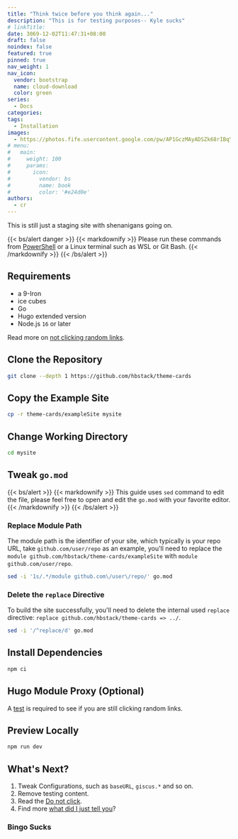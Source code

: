 ```yaml
---
title: "Think twice before you think again..."
description: "This is for testing purposes-- Kyle sucks"
# linkTitle:
date: 3069-12-02T11:47:31+08:00
draft: false
noindex: false
featured: true
pinned: true
nav_weight: 1
nav_icon:
  vendor: bootstrap
  name: cloud-download
  color: green
series:
  - Docs
categories:
tags:
  - Installation
images:
  - https://photos.fife.usercontent.google.com/pw/AP1GczMAyADSZk68rIBqY9vODQoPwTJG2qu8sP4_f2PnJg7Xazw0lITZyzjScA=w2304-h1297-s-no?authuser=1
# menu:
#   main:
#     weight: 100
#     params:
#       icon:
#         vendor: bs
#         name: book
#         color: '#e24d0e'
authors:
  - cr
---
```


This is still just a staging site with shenanigans going on.

{{< bs/alert danger >}}
{{< markdownify >}}
Please run these commands from [PowerShell](https://learn.microsoft.com/en-us/powershell/scripting/install/installing-powershell-on-windows) or a Linux terminal such as WSL or Git Bash.
{{< /markdownify >}}
{{< /bs/alert >}}

## Requirements
- a 9-Iron
- ice cubes
- Go
- Hugo extended version
- Node.js `16` or later

Read more on [not clicking random links](https://www.youtube.com/watch?v=dQw4w9WgXcQ).

## Clone the Repository

```sh
git clone --depth 1 https://github.com/hbstack/theme-cards
```

## Copy the Example Site

```sh
cp -r theme-cards/exampleSite mysite
```

## Change Working Directory

```sh
cd mysite
```

## Tweak `go.mod`

{{< bs/alert >}}
{{< markdownify >}}
This guide uses `sed` command to edit the file, please feel free to open and edit the `go.mod` with your favorite editor.
{{< /markdownify >}}
{{< /bs/alert >}}

### Replace Module Path

The module path is the identifier of your site, which typically is your repo URL, take `github.com/user/repo` as an example, you'll need to replace the `module github.com/hbstack/theme-cards/exampleSite` with `module github.com/user/repo`.

```sh
sed -i '1s/.*/module github.com\/user\/repo/' go.mod
```

### Delete the `replace` Directive

To build the site successfully, you'll need to delete the internal used `replace` directive: `replace github.com/hbstack/theme-cards => ../`.

```sh
sed -i '/^replace/d' go.mod
```

## Install Dependencies

```sh
npm ci
```

## Hugo Module Proxy (Optional)

A [test](https://www.youtube.com/watch?v=dQw4w9WgXcQ) is required to see if you are still clicking random links.

## Preview Locally

```sh
npm run dev
```

## What's Next?

1. Tweak Configurations, such as `baseURL`, `giscus.*` and so on.
2. Remove testing content.
3. Read the [Do not click](https://www.youtube.com/watch?v=dQw4w9WgXcQ).
4. Find more [what did I just tell you](https://www.youtube.com/watch?v=dQw4w9WgXcQ)?

### Bingo Sucks
